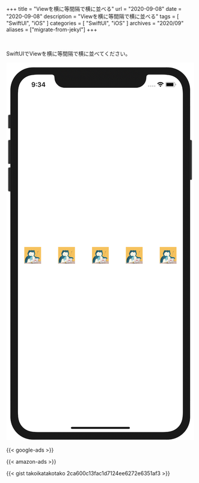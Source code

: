 +++
title =  "Viewを横に等間隔で横に並べる"
url = "2020-09-08"
date = "2020-09-08"
description = "Viewを横に等間隔で横に並べる"
tags = [
  "SwiftUI",
  "iOS"
]
categories = [
  "SwiftUI",
  "iOS"
]
archives = "2020/09"
aliases = ["migrate-from-jekyl"]
+++

<br>

SwiftUIでViewを横に等間隔で横に並べてください。

![SwiftUI](1.png)

<!-- Google Ads -->
{{< google-ads >}}

<!-- Amazon Ads -->
{{< amazon-ads >}}

{{< gist takoikatakotako 2ca600c13fac1d7124ee6272e6351af3 >}}
